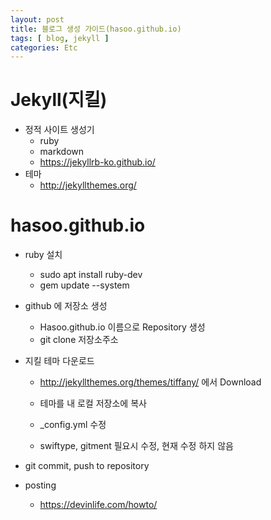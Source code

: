```yaml
---
layout: post
title: 블로그 생성 가이드(hasoo.github.io)
tags: [ blog, jekyll ]
categories: Etc
---
```


# Jekyll(지킬)
* 정적 사이트 생성기
	* ruby
	* markdown
	* <https://jekyllrb-ko.github.io/>
* 테마
	* <http://jekyllthemes.org/>

# hasoo.github.io
* ruby 설치
	* sudo apt install ruby-dev
	* gem update \-\-system
	
	
* github 에 저장소 생성
	* Hasoo.github.io 이름으로 Repository 생성
	* git clone 저장소주소
	
	
* 지킬 테마 다운로드
	* <http://jekyllthemes.org/themes/tiffany/> 에서 Download
	* 테마를 내 로컬 저장소에 복사
	* \_config.yml 수정
	
	
	* swiftype, gitment 필요시 수정, 현재 수정 하지 않음
* git commit, push to repository


* posting
	* <https://devinlife.com/howto/>
